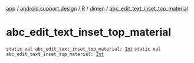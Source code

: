 [app](../../../index.md) / [android.support.design](../../index.md) / [R](../index.md) / [dimen](index.md) / [abc_edit_text_inset_top_material](.)

# abc_edit_text_inset_top_material

`static val abc_edit_text_inset_top_material: `[`Int`](https://kotlinlang.org/api/latest/jvm/stdlib/kotlin/-int/index.html)
`static val abc_edit_text_inset_top_material: `[`Int`](https://kotlinlang.org/api/latest/jvm/stdlib/kotlin/-int/index.html)